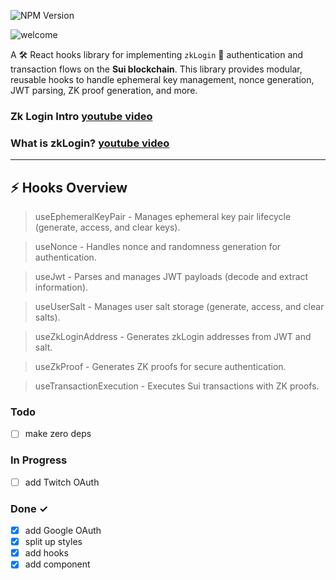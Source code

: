 ![NPM Version](https://img.shields.io/npm/v/%40denyskozak%2Freact-sui-zk-login-kit?link=https%3A%2F%2Fwww.npmjs.com%2Fpackage%2F%40denyskozak%2Freact-sui-zk-login-kit)

![welcome](https://raw.githubusercontent.com/denyskozak/react-sui-zk-login-kit/refs/heads/main/welcome.png)

A 🛠️ React hooks library for implementing `zkLogin` 🔐 authentication and transaction flows on the **Sui blockchain**. This library provides modular, reusable hooks to handle ephemeral key management, nonce generation, JWT parsing, ZK proof generation, and more.

### Zk Login Intro [youtube video](https://www.youtube.com/watch?v=60dwcV8Xogg&pp=ygUHemtMb2dpbg%3D%3D)
### What is zkLogin? [youtube video](https://www.youtube.com/watch?v=CZSH9B7j-AY)

---

## ⚡ **Hooks Overview**
> useEphemeralKeyPair - Manages ephemeral key pair lifecycle (generate, access, and clear keys).

> useNonce - Handles nonce and randomness generation for authentication.

> useJwt - Parses and manages JWT payloads (decode and extract information).

> useUserSalt - Manages user salt storage (generate, access, and clear salts).

> useZkLoginAddress - Generates zkLogin addresses from JWT and salt.

> useZkProof - Generates ZK proofs for secure authentication.

> useTransactionExecution - Executes Sui transactions with ZK proofs.

### Todo

- [ ] make zero deps

### In Progress

- [ ] add Twitch OAuth

### Done ✓

- [x] add Google OAuth 
- [x] split up styles
- [x] add hooks
- [x] add component